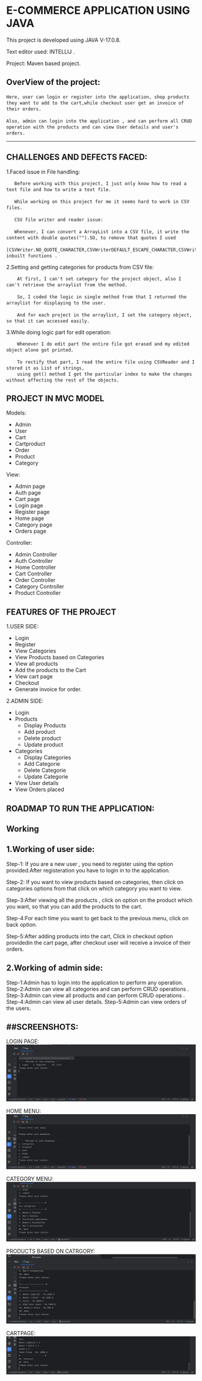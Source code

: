 
# E-COMMERCE APPLICATION USING JAVA

This project is developed using JAVA V-17.0.8.

Text editor used: INTELLIJ .

Project: Maven based project.

OverView of the project:
-----------------------
    Here, user can login or register into the application, shop products they want to add to the cart,while checkout user get an invoice of their orders.

    Also, admin can login into the application , and can perform all CRUD operation with the products and can view User details and user's orders.   


------------------------------------------------



## CHALLENGES AND DEFECTS FACED:

1.Faced issue in File handling:
    
       Before working with this project, I just only know how to read a text file and how to write a text file.

       While working on this project for me it seems hard to work in CSV files.
   
       CSV file writer and reader issue:

       Whenever, I can convert a ArrayList into a CSV file, it write the content with double quotes("").SO, to remove that quotes I used 
       [CSVWriter.NO_QUOTE_CHARACTER,CSVWriterDEFAULT_ESCAPE_CHARACTER,CSVWriter.RFC4180_LINE_END] inbuilt functions .

2.Setting and getting categories for products from CSV file:

        At first, I can't set category for the project object, also I can't retrieve the arraylist from the method.

        So, I coded the logic in single method from that I returned the arraylist for displaying to the user.

        And for each project in the arraylist, I set the category object, so that it can accessed easily.
3.While doing logic part for edit operation:

        Whenever I do edit part the entire file got erased and my edited object alone got printed.

        To rectify that part, I read the entire file using CSVReader and I stored it as List of strings, 
        using get() method I get the particular index to make the changes without affecting the rest of the objects.



      


   

## PROJECT IN MVC MODEL
 Models:                  
  - Admin
  - User
  - Cart
  - Cartproduct
  - Order
  - Product
  - Category

View:
  - Admin page
  - Auth page
  - Cart page
  - Login page
  - Register page
  - Home page
  - Category page
  - Orders page

Controller:
  - Admin Controller
  - Auth Controller
  - Home Controller
  - Cart Controller
  - Order Controller
  - Category Controller
  - Product Controller


## FEATURES OF THE PROJECT

1.USER SIDE:
   - Login
   - Register
   - View Categories
   - View Products based on Categories
   - View all products
   - Add the products to the Cart 
   - View cart page
   - Checkout 
   - Generate invoice for order.

2.ADMIN SIDE:
   - Login
   - Products 
       - Display Products
       - Add product
       - Delete product
       - Update product
   - Categories
       - Display Categories
       - Add Categorie
       - Delete Categorie
       - Update Categorie
   - View User details
   - View Orders placed



## ROADMAP TO RUN THE APPLICATION:

Working
--------
1.Working of user side:
----------------------
 Step-1: If you are a new user , you need to register using the option provided.After registeration you have to login in to the application.
 
 Step-2: If you want to view products based on categories, then click on categories options from that click on which category you want to view.
 
 Step-3:After viewing all the products , click on option on the product which you want, so that you can add the products to the cart.
 
 Step-4:For each time you want to get back to the previous menu, click on back option.
 
 Step-5:After adding products into the cart, Click in checkout option providedin the cart page,
 after checkout user will receive a invoice of their orders.

 2.Working of admin side:
 ------------------------
 Step-1:Admin has to login into the application to perform any operation.
 Step-2:Admin can view all categories and can perform CRUD operations .
 Step-3:Admin can view all products and can perform CRUD operations .
 Step-4:Admin can view all user details.
 Step-5:Admin can view orders of the users.

##SCREENSHOTS:
--------------
LOGIN PAGE:
<img src="src/main/java/org/example/screenshots/Screenshot 2023-10-30 153847.png">

HOME MENU:
<img src="src/main/java/org/example/screenshots/homeMenu.png">

CATEGORY MENU:
<img src="src/main/java/org/example/screenshots/CategoryMenu.png">

PRODUCTS BASED ON CATRGORY:
<img src="src/main/java/org/example/screenshots/productsbasedoncategory.png">

CARTPAGE:
<img src="src/main/java/org/example/screenshots/cartpage.png">




